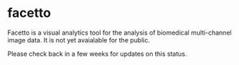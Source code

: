 # facetto
Facetto is a visual analytics tool for the analysis of biomedical multi-channel image data.
It is not yet avaialable for the public. 

Please check back in a few weeks for updates on this status.
